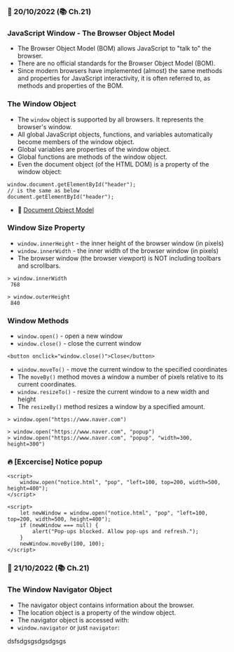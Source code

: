 ### 📅 20/10/2022 (📚 Ch.21)

### JavaScript Window - The Browser Object Model

- The Browser Object Model (BOM) allows JavaScript to "talk to" the browser.
- There are no official standards for the Browser Object Model (BOM).
- Since modern browsers have implemented (almost) the same methods and properties for JavaScript interactivity, it is often referred to, as methods and properties of the BOM.

### The Window Object

- The `window` object is supported by all browsers. It represents the browser's window.
- All global JavaScript objects, functions, and variables automatically become members of the window object.
- Global variables are properties of the window object.
- Global functions are methods of the window object.
- Even the document object (of the HTML DOM) is a property of the window object:

```
window.document.getElementById("header");
// is the same as below
document.getElementById("header");
```

- 🔗 [Document Object Model](https://developer.mozilla.org/en-US/docs/Web/API/Window)

### Window Size Property

- `window.innerHeight` - the inner height of the browser window (in pixels)
- `window.innerWidth` - the inner width of the browser window (in pixels)
- The browser window (the browser viewport) is NOT including toolbars and scrollbars.

```
> window.innerWidth
 768

> window.outerHeight
 840
```

### Window Methods

- `window.open()` - open a new window
- `window.close()` - close the current window

```
<button onclick="window.close()">Close</button>
```

- `window.moveTo()` - move the current window to the specified coordinates
- The `moveBy()` method moves a window a number of pixels relative to its current coordinates.
- `window.resizeTo()` - resize the current window to a new width and height
- The `resizeBy()` method resizes a window by a specified amount.

```
> window.open("https://www.naver.com")

> window.open("https://www.naver.com", "popup")
> window.open("https://www.naver.com", "popup", "width=300, height=300")
```

### 🔥 **[Excercise]** Notice popup

```
<script>
	window.open("notice.html", "pop", "left=100, top=200, width=500, height=400");
</script>
```

```
<script>
	let newWindow = window.open("notice.html", "pop", "left=100, top=200, width=500, height=400");
	if (newWindow === null) {
		alert("Pop-ups blocked. Allow pop-ups and refresh.");
	}
	newWindow.moveBy(100, 100);
</script>
```

### 📅 21/10/2022 (📚 Ch.21)

### The Window Navigator Object

- The navigator object contains information about the browser.
- The location object is a property of the window object.
- The navigator object is accessed with:
- `window.navigator` or just `navigator`:

dsfsdgsgsdgsdgsgs

